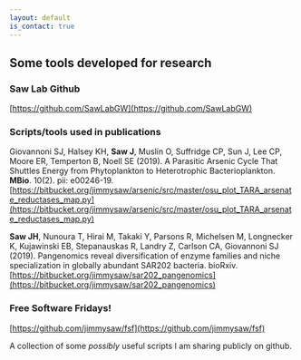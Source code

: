 ```yaml
---
layout: default
is_contact: true
---
```


## Some tools developed for research

### Saw Lab Github
[https://github.com/SawLabGW](https://github.com/SawLabGW)

### Scripts/tools used in publications

Giovannoni SJ, Halsey KH, **Saw J**, Muslin O, Suffridge CP, Sun J, Lee CP, Moore ER, Temperton B, Noell SE (2019). A Parasitic Arsenic Cycle That Shuttles Energy from Phytoplankton to Heterotrophic Bacterioplankton. **MBio**. 10(2). pii: e00246-19.
[https://bitbucket.org/jimmysaw/arsenic/src/master/osu_plot_TARA_arsenate_reductases_map.py](https://bitbucket.org/jimmysaw/arsenic/src/master/osu_plot_TARA_arsenate_reductases_map.py)

**Saw JH**, Nunoura T, Hirai M, Takaki Y, Parsons R, Michelsen M, Longnecker K, Kujawinski EB, Stepanauskas R, Landry Z, Carlson CA, Giovannoni SJ (2019). Pangenomics reveal diversification of enzyme families and niche specialization in globally abundant SAR202 bacteria. bioRxiv.
[https://bitbucket.org/jimmysaw/sar202_pangenomics](https://bitbucket.org/jimmysaw/sar202_pangenomics)



### Free Software Fridays! 
[https://github.com/jimmysaw/fsf](https://github.com/jimmysaw/fsf)

A collection of some *possibly* useful scripts I am sharing publicly on github.
